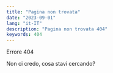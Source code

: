 ```yaml
---
title: "Pagina non trovata"
date: "2023-09-01"
lang: "it-IT"
description: "Pagina non trovata 404"
keywords: 404
---
```

Errore 404

Non ci credo, cosa stavi cercando?